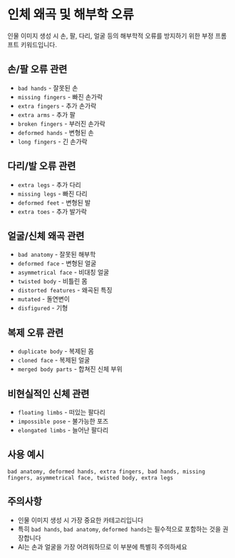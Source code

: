 # 인체 왜곡 및 해부학 오류

인물 이미지 생성 시 손, 팔, 다리, 얼굴 등의 해부학적 오류를 방지하기 위한 부정 프롬프트 키워드입니다.

## 손/팔 오류 관련
- `bad hands` - 잘못된 손
- `missing fingers` - 빠진 손가락
- `extra fingers` - 추가 손가락
- `extra arms` - 추가 팔
- `broken fingers` - 부러진 손가락
- `deformed hands` - 변형된 손
- `long fingers` - 긴 손가락

## 다리/발 오류 관련
- `extra legs` - 추가 다리
- `missing legs` - 빠진 다리
- `deformed feet` - 변형된 발
- `extra toes` - 추가 발가락

## 얼굴/신체 왜곡 관련
- `bad anatomy` - 잘못된 해부학
- `deformed face` - 변형된 얼굴
- `asymmetrical face` - 비대칭 얼굴
- `twisted body` - 비틀린 몸
- `distorted features` - 왜곡된 특징
- `mutated` - 돌연변이
- `disfigured` - 기형

## 복제 오류 관련
- `duplicate body` - 복제된 몸
- `cloned face` - 복제된 얼굴
- `merged body parts` - 합쳐진 신체 부위

## 비현실적인 신체 관련
- `floating limbs` - 떠있는 팔다리
- `impossible pose` - 불가능한 포즈
- `elongated limbs` - 늘어난 팔다리

## 사용 예시
```
bad anatomy, deformed hands, extra fingers, bad hands, missing fingers, asymmetrical face, twisted body, extra legs
```

## 주의사항
- 인물 이미지 생성 시 가장 중요한 카테고리입니다
- 특히 `bad hands`, `bad anatomy`, `deformed hands`는 필수적으로 포함하는 것을 권장합니다
- AI는 손과 얼굴을 가장 어려워하므로 이 부분에 특별히 주의하세요

